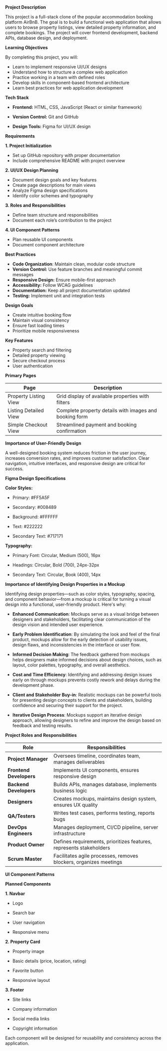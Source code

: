 **Project Description**

This project is a full-stack clone of the popular accommodation booking platform AirBnB. The goal is to build a functional web application that allows users to browse property listings, view detailed property information, and complete bookings. The project will cover frontend development, backend APIs, database design, and deployment.

**Learning Objectives**

By completing this project, you will:

- Learn to implement responsive UI/UX designs
- Understand how to structure a complex web application
- Practice working in a team with defined roles
- Develop skills in component-based frontend architecture
- Learn best practices for web application development

**Tech Stack**

- **Frontend:** HTML, CSS, JavaScript (React or similar framework)

- **Version Control:** Git and GitHub

- **Design Tools:** Figma for UI/UX design

**Requirements**

**1. Project Initialization**

- Set up GitHub repository with proper documentation
- Include comprehensive README with project overview

**2. UI/UX Design Planning**

- Document design goals and key features
- Create page descriptions for main views
- Analyze Figma design specifications
- Identify color schemes and typography

**3. Roles and Responsibilities**

- Define team structure and responsibilities
- Document each role’s contribution to the project

**4. UI Component Patterns**

- Plan reusable UI components
- Document component architecture

**Best Practices**

- **Code Organization**: Maintain clean, modular code structure
- **Version Control:** Use feature branches and meaningful commit messages
- **Responsive Design:** Ensure mobile-first approach
- **Accessibility:** Follow WCAG guidelines
- **Documentation:** Keep all project documentation updated
- **Testing:** Implement unit and integration tests

**Design Goals**

- Create intuitive booking flow
- Maintain visual consistency
- Ensure fast loading times
- Prioritize mobile responsiveness

**Key Features**

- Property search and filtering
- Detailed property viewing
- Secure checkout process
- User authentication

**Primary Pages**

| Page                   | Description                                                  |
|------------------------|--------------------------------------------------------------|
| Property Listing View  | Grid display of available properties with filters            |
| Listing Detailed View  | Complete property details with images and booking form       |
| Simple Checkout View   | Streamlined payment and booking confirmation                 |

**Importance of User-Friendly Design**

A well-designed booking system reduces friction in the user journey, increases conversion rates, and improves customer satisfaction. Clear navigation, intuitive interfaces, and responsive design are critical for success.

**Figma Design Specifications**

**Color Styles:**

- Primary: #FF5A5F

- Secondary: #008489

- Background: #FFFFFF

- Text: #222222

- Secondary Text: #717171

**Typography:**

- Primary Font: Circular, Medium (500), 16px

- Headings: Circular, Bold (700), 24px-32px

- Secondary Text: Circular, Book (400), 14px

**Importance of Identifying Design Properties in a Mockup**

Identifying design properties—such as color styles, typography, spacing, and component behavior—from a mockup is critical for turning a visual design into a functional, user-friendly product. Here's why:

- **Enhanced Communication**: Mockups serve as a visual bridge between designers and stakeholders, facilitating clear communication of the design vision and intended user experience. 

- **Early Problem Identification**: By simulating the look and feel of the final product, mockups allow for the early detection of usability issues, design flaws, and inconsistencies in the interface or user flow. 

- **Informed Decision Making**: The feedback gathered from mockups helps designers make informed decisions about design choices, such as layout, color palettes, typography, and overall aesthetics. 

- **Cost and Time Efficiency**: Identifying and addressing design issues early on through mockups prevents costly rework and delays during the development phase. 

- **Client and Stakeholder Buy-in**: Realistic mockups can be powerful tools for presenting design concepts to clients and stakeholders, building confidence and securing their support for the project. 

- **Iterative Design Process**: Mockups support an iterative design approach, allowing designers to refine and improve the design based on feedback and testing results. 

**Project Roles and Responsibilities**

| Role                    | Responsibilities                                                              |
|--------------------     |-------------------------------------------------------------------------------|
| **Project Manager**     | Oversees timeline, coordinates team, manages deliverables                     |
| **Frontend Developers** | Implements UI components, ensures responsive design                           |
| **Backend Developers**  | Builds APIs, manages database, implements business logic                      |
| **Designers**           | Creates mockups, maintains design system, ensures UX quality                  |
| **QA/Testers**          | Writes test cases, performs testing, reports bugs                             |
| **DevOps Engineers**    | Manages deployment, CI/CD pipeline, server infrastructure                     |
| **Product Owner**       | Defines requirements, prioritizes features, represents stakeholders           |
| **Scrum Master**        | Facilitates agile processes, removes blockers, organizes meetings             |

**UI Component Patterns**

**Planned Components**

**1. Navbar**

- Logo

- Search bar

- User navigation

- Responsive menu

**2. Property Card**

- Property image

- Basic details (price, location, rating)

- Favorite button

- Responsive layout

**3. Footer**

- Site links

- Company information

- Social media links

- Copyright information


Each component will be designed for reusability and consistency across the application.

